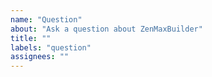 ```yaml
---
name: "Question"
about: "Ask a question about ZenMaxBuilder"
title: ""
labels: "question"
assignees: ""
---
```


<!-- Please search existing issues to avoid creating duplicates. -->
